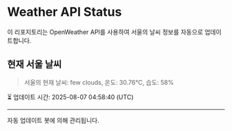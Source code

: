 
# Weather API Status

이 리포지토리는 OpenWeather API를 사용하여 서울의 날씨 정보를 자동으로 업데이트합니다.

## 현재 서울 날씨
> 서울의 현재 날씨: few clouds, 온도: 30.76°C, 습도: 58%

⏳ 업데이트 시간: 2025-08-07 04:58:40 (UTC)

---
자동 업데이트 봇에 의해 관리됩니다.
